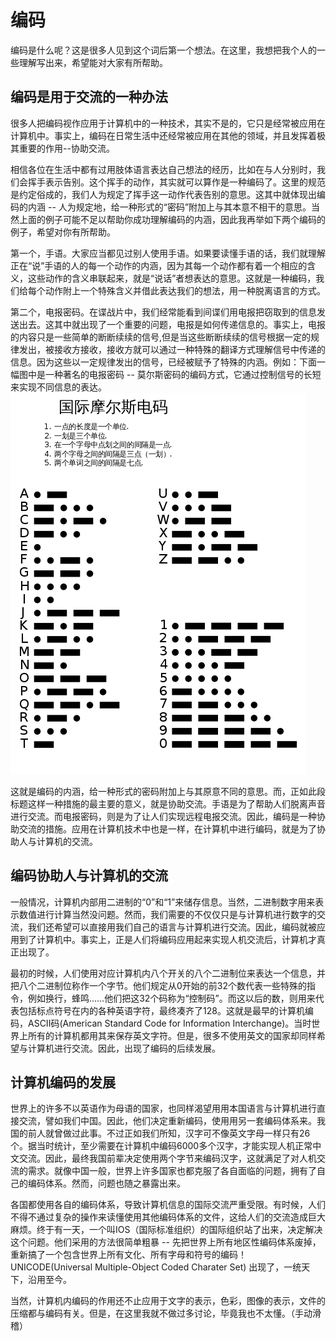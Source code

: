 # 编码
编码是什么呢？这是很多人见到这个词后第一个想法。在这里，我想把我个人的一些理解写出来，希望能对大家有所帮助。

## 编码是用于交流的一种办法
很多人把编码视作应用于计算机中的一种技术，其实不是的，它只是经常被应用在计算机中。事实上，编码在日常生活中还经常被应用在其他的领域，并且发挥着极其重要的作用--协助交流。

相信各位在生活中都有过用肢体语言表达自己想法的经历，比如在与人分别时，我们会挥手表示告别。这个挥手的动作，其实就可以算作是一种编码了。这里的规范是约定俗成的，我们人为规定了挥手这一动作代表告别的意思。这其中就体现出编码的内涵 -- 人为规定地，给一种形式的“密码”附加上与其本意不相干的意思。当然上面的例子可能不足以帮助你成功理解编码的内涵，因此我再举如下两个编码的例子，希望对你有所帮助。

第一个，手语。大家应当都见过别人使用手语。如果要读懂手语的话，我们就理解正在“说”手语的人的每一个动作的内涵，因为其每一个动作都有着一个相应的含义，这些动作的含义串联起来，就是“说话”者想表达的意思。这就是一种编码，我们给每个动作附上一个特殊含义并借此表达我们的想法，用一种脱离语言的方式。

第二个，电报密码。在谍战片中，我们经常能看到间谍们用电报把窃取到的信息发送出去。这其中就出现了一个重要的问题，电报是如何传递信息的。事实上，电报的内容只是一些简单的断断续续的信号,但是当这些断断续续的信号根据一定的规律发出，被接收方接收，接收方就可以通过一种特殊的翻译方式理解信号中传递的信息。因为这些以一定规律发出的信号，已经被赋予了特殊的内涵。例如：下面一幅图中是一种著名的电报密码 -- 莫尔斯密码的编码方式，它通过控制信号的长短来实现不同信息的表达。
![](images/mima.png)

这就是编码的内涵，给一种形式的密码附加上与其原意不同的意思。而，正如此段标题这样一种措施的最主要的意义，就是协助交流。手语是为了帮助人们脱离声音进行交流。而电报密码，则是为了让人们实现远程电报交流。因此，编码是一种协助交流的措施。应用在计算机技术中也是一样，在计算机中进行编码，就是为了协助人与计算机的交流。

## 编码协助人与计算机的交流
一般情况，计算机内部用二进制的“0”和“1”来储存信息。当然，二进制数字用来表示数值进行计算当然没问题。然而，我们需要的不仅仅只是与计算机进行数字的交流，我们还希望可以直接用我们自己的语言与计算机进行交流。因此，编码就被应用到了计算机中。事实上，正是人们将编码应用起来实现人机交流后，计算机才真正出现了。

最初的时候，人们使用对应计算机内八个开关的八个二进制位来表达一个信息，并把八个二进制位称作一个字节。他们规定从0开始的前32个数代表一些特殊的指令，例如换行，蜂鸣……他们把这32个码称为“控制码”。而这以后的数，则用来代表包括标点符号在内的各种英语字符，最终凑齐了128。这就是最早的计算机编码，ASCII码(American Standard Code for Information Interchange)。当时世界上所有的计算机都用其来保存英文字符。但是，很多不使用英文的国家却同样希望与计算机进行交流。因此，出现了编码的后续发展。

## 计算机编码的发展
世界上的许多不以英语作为母语的国家，也同样渴望用用本国语言与计算机进行直接交流，譬如我们中国。因此，他们决定重新编码，使用用另一套编码体系来。我国的前人就曾做过此事。不过正如我们所知，汉字可不像英文字母一样只有26个。据当时统计，至少需要在计算机中编码6000多个汉字，才能实现人机正常中文交流。因此，最终我国前辈决定使用两个字节来编码汉字，这就满足了对人机交流的需求。就像中国一般，世界上许多国家也都克服了各自面临的问题，拥有了自己的编码体系。然而，问题也随之暴露出来。

各国都使用各自的编码体系，导致计算机信息的国际交流严重受限。有时候，人们不得不通过复杂的操作来读懂使用其他编码体系的文件，这给人们的交流造成巨大麻烦。终于有一天，一个叫IOS（国际标准组织）的国际组织站了出来，决定解决这个问题。他们采用的方法很简单粗暴 -- 先把世界上所有地区性编码体系废掉，重新搞了一个包含世界上所有文化、所有字母和符号的编码！UNICODE(Universal Multiple-Object Coded Charater Set)
出现了，一统天下，沿用至今。

当然，计算机内编码的作用还不止应用于文字的表示，色彩，图像的表示，文件的压缩都与编码有关。但是，在这里我就不做过多讨论，毕竟我也不太懂。（手动滑稽）